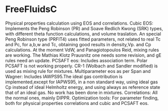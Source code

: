 # FreeFluidsC
Physical properties calculation using EOS and correlations.
Cubic EOS:
Implements the Peng Robinson (PR) and Soave Redlich Kwong (SRK) types, 
with different theta function calculations, and volume traslation. An special 
Peng Robinson type (PRFIT4) uses fitted parameters, not related to real Tc and Pc, 
for a,b,w and Tc, obtaining good results in density,Vp. and Cp calculations. 
At the moment VdW, and Panagiotopoulos Reid, mixing rules are working. 
The Mathias Klotz Prausnitz one needs some revision, and gE rules need an update. 
PCSAFT eos:
Includes association term. Polar PCSAFT is not working properly. 
CR-1 (Wolbach and Sandler modified) is used as mixing rule for mixtures.
Multiparameter eos as per Span and Wagner:
Includes IAWPS95.The ideal gas contribution is implemented,except for IAPWS95, 
in a non standard way, using ideal gas Cp instead of ideal Helmholtz energy, 
and using always as reference state that of an ideal gas. No work has been done in mixtures.
Correlations:
All the normal ones, mainly DIPPR.
Optimization tools:
For parameter finding, both for physical properties correlations and cubic 
and PCSAFT eos.
